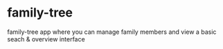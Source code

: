 # family-tree
family-tree app where you can manage family members and view a basic seach &amp; overview interface
